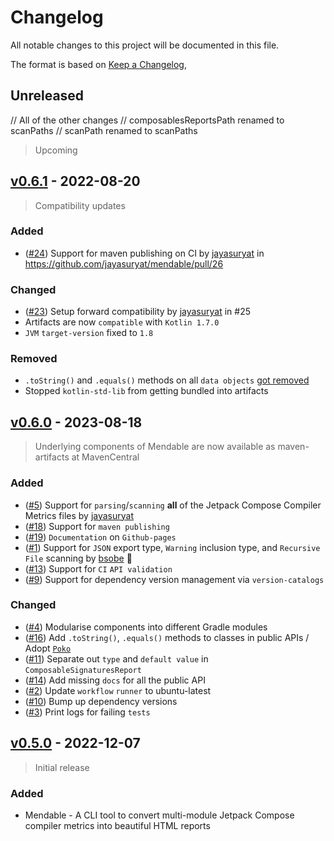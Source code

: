 # Changelog

All notable changes to this project will be documented in this file.

The format is based on [Keep a Changelog](https://keepachangelog.com/en/1.0.0/),

## Unreleased
// All of the other changes
// composablesReportsPath renamed to scanPaths
// scanPath renamed to scanPaths
> Upcoming

## [v0.6.1](https://github.com/jayasuryat/mendable/releases/tag/0.6.1) - 2022-08-20

> Compatibility updates

### Added

- ([#24](https://github.com/jayasuryat/mendable/issues/24)) Support for maven publishing on CI
  by [jayasuryat](https://github.com/jayasuryat)
  in https://github.com/jayasuryat/mendable/pull/26

### Changed

- ([#23](https://github.com/jayasuryat/mendable/issues/23)) Setup forward compatibility
  by [jayasuryat](https://github.com/jayasuryat) in #25
- Artifacts are now `compatible` with `Kotlin 1.7.0`
- `JVM` `target-version` fixed to `1.8`

### Removed

- `.toString()` and `.equals()` methods on
  all `data objects` [got removed]((https://github.com/jayasuryat/mendable/commit/334af351c2568c900ea9f25c0451ea94f634e515))
- Stopped `kotlin-std-lib` from getting bundled into artifacts

## [v0.6.0](https://github.com/jayasuryat/mendable/releases/tag/0.6.0) - 2023-08-18

> Underlying components of Mendable are now available as maven-artifacts at MavenCentral

### Added

- ([#5](https://github.com/jayasuryat/mendable/issues/5))  Support for `parsing`/`scanning` **all** of the Jetpack
  Compose Compiler Metrics files by [jayasuryat](https://github.com/jayasuryat)
- ([#18](https://github.com/jayasuryat/mendable/issues/18)) Support for `maven publishing`
- ([#19](https://github.com/jayasuryat/mendable/issues/19)) `Documentation` on `Github-pages`
- ([#1](https://github.com/jayasuryat/mendable/issues/1))  Support for `JSON` export type, `Warning` inclusion type,
  and `Recursive File` scanning by [bsobe](https://github.com/bsobe) 🚀
- ([#13](https://github.com/jayasuryat/mendable/issues/13)) Support for `CI` `API validation`
- ([#9](https://github.com/jayasuryat/mendable/issues/9))  Support for dependency version management
  via `version-catalogs`

### Changed

- ([#4](https://github.com/jayasuryat/mendable/issues/4))  Modularise components into different Gradle modules
- ([#16](https://github.com/jayasuryat/mendable/issues/16)) Add `.toString()`, `.equals()` methods to classes in public
  APIs / Adopt [`Poko`](https://github.com/drewhamilton/Poko)
- ([#11](https://github.com/jayasuryat/mendable/issues/11)) Separate out `type` and `default value`
  in `ComposableSignaturesReport`
- ([#14](https://github.com/jayasuryat/mendable/issues/14)) Add missing `docs` for all the public API
- ([#2](https://github.com/jayasuryat/mendable/issues/2))  Update `workflow` `runner` to ubuntu-latest
- ([#10](https://github.com/jayasuryat/mendable/issues/10)) Bump up dependency versions
- ([#3](https://github.com/jayasuryat/mendable/issues/3))  Print logs for failing `tests`

## [v0.5.0](https://github.com/jayasuryat/mendable/releases/tag/0.5.0) - 2022-12-07

> Initial release

### Added

- Mendable - A CLI tool to convert multi-module Jetpack Compose compiler metrics into beautiful HTML reports
